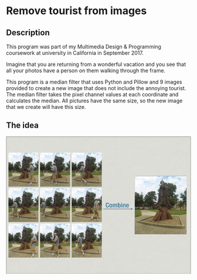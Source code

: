 # Remove tourist from images

## Description

This program was part of my Multimedia Design & Programming coursework at university in California in September 2017.

Imagine that you are returning from a wonderful vacation and you see that all your
photos have a person on them walking through the frame.

This program is a median filter that uses Python and Pillow and 9 images provided
to create a new image that does not include the annoying tourist. 
The median filter takes the pixel channel values at each coordinate and calculates the median.
All pictures have the same size, so the new image that we create will have this size.

## The idea

![The idea](https://github.com/albertjk/Remove-tourist-from-images/blob/master/idea.png)
